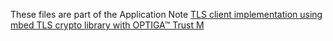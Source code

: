 These files are part of the Application Note [TLS client implementation using<br/> mbed TLS crypto library with OPTIGA™ Trust M](https://github.com/Infineon/mbedtls-optiga-trust-m)
